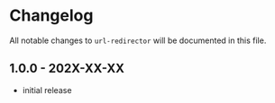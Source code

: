 # Changelog

All notable changes to `url-redirector` will be documented in this file.

## 1.0.0 - 202X-XX-XX

- initial release
